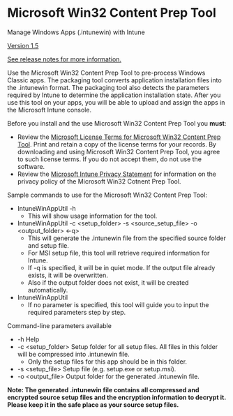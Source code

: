 # Microsoft Win32 Content Prep Tool
Manage Windows Apps (.intunewin) with Intune

[Version 1.5](https://github.com/Microsoft/Microsoft-Win32-Content-Prep-Tool/releases/tag/v1.5)

[See release notes for more information.](https://github.com/Microsoft/Microsoft-Win32-Content-Prep-Tool/releases)

Use the Microsoft Win32 Content Prep Tool to pre-process Windows Classic apps. The packaging tool converts application installation files into the .intunewin format. The packaging tool also detects the parameters required by Intune to determine the application installation state. After you use this tool on your apps, you will be able to upload and assign the apps in the Microsoft Intune console.

Before you install and the use Microsoft Win32 Content Prep Tool you **must**:
* Review the [Microsoft License Terms for Microsoft Win32 Content Prep Tool](https://github.com/Microsoft/Microsoft-Win32-Content-Prep-Tool/blob/master/Microsoft%20License%20Terms%20For%20Win32%20Content%20Prep%20Tool.pdf). Print and retain a copy of the license terms for your records. By downloading and using Microsoft Win32 Content Prep Tool, you agree to such license terms. If you do not accept them, do not use the software.
* Review the [Microsoft Intune Privacy Statement](https://docs.microsoft.com/legal/intune/microsoft-intune-privacy-statement) for information on the privacy policy of the Microsoft Win32 Cotnent Prep Tool.

Sample commands to use for the Microsoft Win32 Content Prep Tool:
* IntuneWinAppUtil -h
  * This will show usage information for the tool.
* IntuneWinAppUtil -c <setup_folder> -s <source_setup_file> -o <output_folder> <-q>
  * This will generate the .intunewin file from the specified source folder and setup file.
  * For MSI setup file, this tool will retrieve required information for Intune.
  * If -q is specified, it will be in quiet mode. If the output file already exists, it will be overwritten.
  * Also if the output folder does not exist, it will be created automatically.
* IntuneWinAppUtil
  * If no parameter is specified, this tool will guide you to input the required parameters step by step.

Command-line parameters available
* -h  Help
* -c  <setup_folder>   Setup folder for all setup files. All files in this folder will be compressed into .intunewin file.
  * Only the setup files for this app should be in this folder.
* -s  <setup_file>     Setup file (e.g. setup.exe or setup.msi).
* -o  <output_file>    Output folder for the generated .intunewin file.

**Note: The generated .intunewin file contains all compressed and encrypted source setup files and the encryption information to decrypt it. Please keep it in the safe place as your source setup files.**
